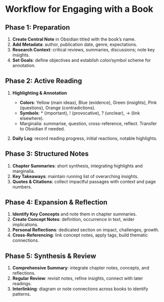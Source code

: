 # Workflow for Engaging with a Book

## Phase 1: Preparation

1. **Create Central Note** in Obsidian titled with the book’s name.
2. **Add Metadata**: author, publication date, genre, expectations.
3. **Research Context**: critical reviews, summaries, discussions; note key insights.
4. **Set Goals**: define objectives and establish color/symbol scheme for annotation.

## Phase 2: Active Reading

1. **Highlighting & Annotation**

   * **Colors**: Yellow (main ideas), Blue (evidence), Green (insights), Pink (questions), Orange (contradictions).
   * **Symbols**: \* (important), ! (provocative), ? (unclear), → (link elsewhere).
   * Marginalia: summarise, question, cross-reference, reflect. Transfer to Obsidian if needed.
2. **Daily Log**: record reading progress, initial reactions, notable highlights.

## Phase 3: Structured Notes

1. **Chapter Summaries**: short synthesis, integrating highlights and marginalia.
2. **Key Takeaways**: maintain running list of overarching insights.
3. **Quotes & Citations**: collect impactful passages with context and page numbers.

## Phase 4: Expansion & Reflection

1. **Identify Key Concepts** and note them in chapter summaries.
2. **Create Concept Notes**: definition, occurrence in text, wider implications.
3. **Personal Reflections**: dedicated section on impact, challenges, growth.
4. **Cross-Referencing**: link concept notes, apply tags, build thematic connections.

## Phase 5: Synthesis & Review

1. **Comprehensive Summary**: integrate chapter notes, concepts, and reflections.
2. **Regular Review**: revisit notes, refine insights, connect with later readings.
3. **Interlinking**: diagram or note connections across books to identify patterns.
